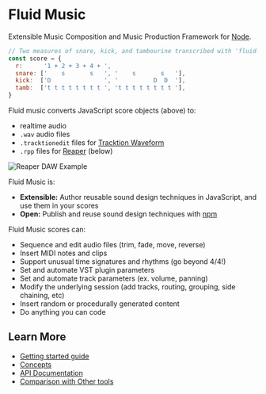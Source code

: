 # Fluid Music

Extensible Music Composition and Music Production Framework for [Node](https://nodejs.org).

```javascript
// Two measures of snare, kick, and tambourine transcribed with 'fluid-music'
const score = {
  r:      '1 + 2 + 3 + 4 + ',
  snare: ['    s       s   ', '    s       s   '],
  kick:  ['D               ', '          D  D  '],
  tamb:  ['t t t t t t t t ', 't t t t t t t t '],
}
```

Fluid music converts JavaScript score objects (above) to:

- realtime audio
- `.wav` audio files
- `.tracktionedit` files for [Tracktion Waveform](https://www.tracktion.com/products/waveform-pro)
- `.rpp` files for [Reaper](https://reaper.fm) (below)

![Reaper DAW Example](https://user-images.githubusercontent.com/1512520/102311683-4baa3b80-3f3b-11eb-87d1-85f4909afb0a.png)

Fluid Music is:
- **Extensible:** Author reusable sound design techniques in JavaScript, and use them in your scores
- **Open:** Publish and reuse sound design techniques with [npm](https://npmjs.com)

Fluid Music scores can:
- Sequence and edit audio files (trim, fade, move, reverse)
- Insert MIDI notes and clips
- Support unusual time signatures and rhythms (go beyond 4/4!)
- Set and automate VST plugin parameters
- Set and automate track parameters (ex. volume, panning)
- Modify the underlying session (add tracks, routing, grouping, side chaining, etc)
- Insert random or procedurally generated content
- Do anything you can code

## Learn More

- [Getting started guide](https://github.com/CharlesHolbrow/fluid-music/blob/main/docs/getting-started.md)
- [Concepts](https://github.com/CharlesHolbrow/fluid-music/blob/main/docs/concepts.md)
- [API Documentation](https://fluid-music.github.io/)
- [Comparison with Other tools](https://github.com/CharlesHolbrow/fluid-music/blob/main/docs/comparison.md)
